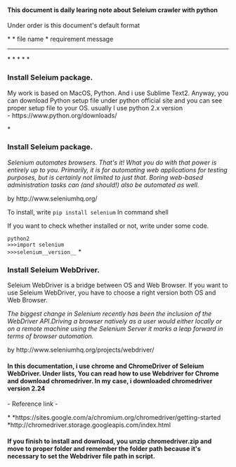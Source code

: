 <html>
	<head>
		<title>daily learing note about Seleium crawler with python</title>
	</head>
	<body>
		<h4>This document is daily learing note about Seleium crawler with python </h4>
		<p>Under order is this document's default format</p>
		<!-- <ol>
			<li>file name</li>
			<li>requirement message</li>
		</ol> -->
		*
			* file name
			* requirement message
		<hr>
<!-- 		<ol>
			<li>crawling_script_0214.py</li>
			<li>Setting the Seleium crawler's development environment.</li>
			<ol>
				<li>
					<h3>Install Seleium package.</h3>
					<p> My work is based on MacOS, Python. And i use Sublime Text2.
					Anyway, you can download Python setup file under python official site and you can see proper setup file to your OS. usually I use python 2.x version <br> - https://www.python.org/downloads/</p>
				</li>
				<li>
					<h3>Install Seleium package.</h3>
					<cite>Selenium automates browsers. That's it! What you do with that power is entirely up to you. Primarily, it is for automating web applications for testing purposes, but is certainly not limited to just that. Boring web-based administration tasks can (and should!) also be automated as well.</cite><p>by http://www.seleniumhq.org/</p>
					<p>To install, write <code>pip install selenium</code> In command shell</p>
					<p>If you want to check whether installed or not, write under some code. </p>
					<code>python2</code> <br>
					<code>>>>import selenium</code> <br>
					<code>>>>selenium__version__</code> 
				</li>
				<li>
					<h3>Install Seleium WebDriver.</h3>
					<p>Seleium WebDriver is a bridge between OS and Web Browser. If you want to use Seleium WebDriver, you have to choose a right version both OS and Web Browser.</p>
					<cite>The biggest change in Selenium recently has been the inclusion of the WebDriver API.Driving a browser natively as a user would either locally or on a remote machine using the Selenium Server it marks a leap forward in terms of browser automation.</cite><p>by http://www.seleniumhq.org/projects/webdriver/</p>
					<h4>In this documentation, i use chrome and ChromeDriver of Seleium WebDriver. Under lists, You can read how to use Webdriver for Chrome and download chromedriver. In my case, i downloaded chromedriver version 2.24 </h4>
					<p> - Reference link - </p>
					<ul>
						<ol>https://sites.google.com/a/chromium.org/chromedriver/getting-started</ol>
						<ol>http://chromedriver.storage.googleapis.com/index.html</ol>
					</ul>
					<h4>If you finish to install and download, you unzip chromedriver.zip and move to proper folder and remember the folder path because it's necessary to set the Webdriver file path in script.</h4>
				</li>
			</ol>
		</ol> -->
		<!-- <ol> -->
		*
			*<!-- <li></li> -->
			*<!-- <li></li> -->
			*<!-- <ol> -->
				*<!-- <li> -->
					<h3>Install Seleium package.</h3>
					<p> My work is based on MacOS, Python. And i use Sublime Text2.
					Anyway, you can download Python setup file under python official site and you can see proper setup file to your OS. usually I use python 2.x version <br> - https://www.python.org/downloads/</p>
				<!-- </li> -->
				*<!-- <li> -->
					<h3>Install Seleium package.</h3>
					<cite>Selenium automates browsers. That's it! What you do with that power is entirely up to you. Primarily, it is for automating web applications for testing purposes, but is certainly not limited to just that. Boring web-based administration tasks can (and should!) also be automated as well.</cite><p>by http://www.seleniumhq.org/</p>
					<p>To install, write <code>pip install selenium</code> In command shell</p>
					<p>If you want to check whether installed or not, write under some code. </p>
					<code>python2</code> <br>
					<code>>>>import selenium</code> <br>
					<code>>>>selenium__version__</code> 
				<!-- </li> -->
				*<!-- <li> -->
					<h3>Install Seleium WebDriver.</h3>
					<p>Seleium WebDriver is a bridge between OS and Web Browser. If you want to use Seleium WebDriver, you have to choose a right version both OS and Web Browser.</p>
					<cite>The biggest change in Selenium recently has been the inclusion of the WebDriver API.Driving a browser natively as a user would either locally or on a remote machine using the Selenium Server it marks a leap forward in terms of browser automation.</cite><p>by http://www.seleniumhq.org/projects/webdriver/</p>
					<h4>In this documentation, i use chrome and ChromeDriver of Seleium WebDriver. Under lists, You can read how to use Webdriver for Chrome and download chromedriver. In my case, i downloaded chromedriver version 2.24 </h4>
					<p> - Reference link - </p>
					*<!-- <ul> -->
						*<!-- <ol> -->https://sites.google.com/a/chromium.org/chromedriver/getting-started<!-- </ol> -->
						*<!-- <ol> -->http://chromedriver.storage.googleapis.com/index.html<!-- </ol> -->
					<!-- </ul> -->
					<h4>If you finish to install and download, you unzip chromedriver.zip and move to proper folder and remember the folder path because it's necessary to set the Webdriver file path in script.</h4>
				<!-- </li> -->
			<!-- </ol> -->
		<!-- </ol> -->
	</body>
</html>

